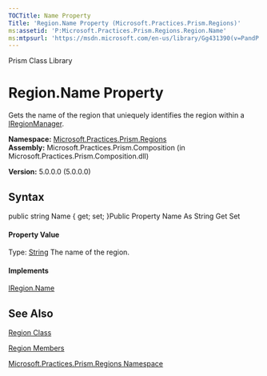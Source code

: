 ```yaml
---
TOCTitle: Name Property
Title: 'Region.Name Property (Microsoft.Practices.Prism.Regions)'
ms:assetid: 'P:Microsoft.Practices.Prism.Regions.Region.Name'
ms:mtpsurl: 'https://msdn.microsoft.com/en-us/library/Gg431390(v=PandP.50)'
---
```


Prism Class Library

Region.Name Property
========================

Gets the name of the region that uniequely identifies the region within a [IRegionManager](https://msdn.microsoft.com/t:microsoft.practices.prism.regions.iregionmanager).

**Namespace:** [Microsoft.Practices.Prism.Regions](https://msdn.microsoft.com/n:microsoft.practices.prism.regions)
**Assembly:** Microsoft.Practices.Prism.Composition (in Microsoft.Practices.Prism.Composition.dll)

**Version:** 5.0.0.0 (5.0.0.0)

## Syntax


<span id="syntaxToggle"></span>public string Name { get; set; }Public Property Name As String Get Set
#### Property Value

Type: [String](http://msdn2.microsoft.com/en-us/library/s1wwdcbf)
The name of the region.
#### Implements

[IRegion.Name](https://msdn.microsoft.com/p:microsoft.practices.prism.regions.iregion.name)

See Also
--------


[Region Class](https://msdn.microsoft.com/t:microsoft.practices.prism.regions.region)

[Region Members](https://msdn.microsoft.com/allmembers.t:microsoft.practices.prism.regions.region)

[Microsoft.Practices.Prism.Regions Namespace](https://msdn.microsoft.com/n:microsoft.practices.prism.regions)
